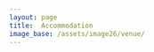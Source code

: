 ```yaml
---
layout: page
title:  Accommodation
image_base: /assets/image26/venue/
---
```




<!-- You will stay in 4-bed dorms including breakfast at the [Generator Hostel](https://staygenerator.com/hostels/amsterdam?lang=en-GB) which is located in the beautiful [Oosterpark](https://en.wikipedia.org/wiki/Oosterpark_(Amsterdam)). The workshop venue at the Amsterdam Institute of Advanced Studies (IAS) can be reached from the hostel walking (30min) or with tram 14 (15min).

<img src="/assets/image23/generator1.jpg" width="80%" />

<img src="/assets/image23/generator2.jpg" width="80%" />

<img src="/assets/image23/generator3.png" width="80%" /> -->